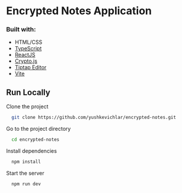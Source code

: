 # Encrypted Notes Application

### Built with:
- HTML/CSS
- [TypeScript](https://www.typescriptlang.org)
- [ReactJS](https://reactjs.org)
- [Crypto.js](https://github.com/brix/crypto-js)
- [Tiptap Editor](https://tiptap.dev/)
- [Vite](https://vitejs.dev)


## Run Locally
Clone the project

```bash
  git clone https://github.com/yushkevichlar/encrypted-notes.git
```

Go to the project directory

```bash
  cd encrypted-notes
```

Install dependencies

```bash
  npm install
```

Start the server

```bash
  npm run dev
```


